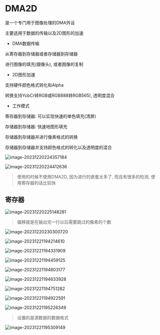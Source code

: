 # DMA2D

是一个专门用于图像处理的DMA外设

主要适用于数据的传输以及2D图形的加速

+ DMA数据传输

从寄存器到存储器或者存储器到存储器

进行图像的填充(摄像头), 或者图像的复制

+ 2D图形加速

支持硬件颜色格式转化和Alpha

转换支持YcbCr转RGB或RGB888转RGB565), 透明度混合

+ 工作模式

寄存器到存储器: 可以实现快速的单色填充(清屏)

存储器到存储器: 快速地图形填充

存储器到存储器并进行像素格式的转换

存储器到存储器并支持颜色格式的转化以及透明度的混合

![image-20231220224357184](https://picture-01-1316374204.cos.ap-beijing.myqcloud.com/image/202312202243259.png)

![image-20231220224412636](https://picture-01-1316374204.cos.ap-beijing.myqcloud.com/image/202312202244700.png)

> 使用的时候不使用DMA2D, 因为进行的嵌套太多了, 而且有很多的检测, 使用寄存器的话比较快

## 寄存器

![image-20231220225148281](https://picture-01-1316374204.cos.ap-beijing.myqcloud.com/image/202312202251345.png)

> 偏移就是在输出完一行以后需要跳过的像素的个数

![image-20231220230300720](https://picture-01-1316374204.cos.ap-beijing.myqcloud.com/image/202312202303786.png)

![image-20231221194214610](https://picture-01-1316374204.cos.ap-beijing.myqcloud.com/image/202312211942708.png)

![image-20231221194331909](https://picture-01-1316374204.cos.ap-beijing.myqcloud.com/image/202312211943471.png)

![image-20231221194459125](https://picture-01-1316374204.cos.ap-beijing.myqcloud.com/image/202312211944185.png)

![image-20231221194603177](https://picture-01-1316374204.cos.ap-beijing.myqcloud.com/image/202312211946228.png)

![image-20231221194633928](https://picture-01-1316374204.cos.ap-beijing.myqcloud.com/image/202312211946980.png)

![image-20231221194751282](https://picture-01-1316374204.cos.ap-beijing.myqcloud.com/image/202312211947335.png)

![image-20231221194922591](https://picture-01-1316374204.cos.ap-beijing.myqcloud.com/image/202312211949647.png)

![image-20231221195226349](https://picture-01-1316374204.cos.ap-beijing.myqcloud.com/image/202312211952409.png)

> 设置的是源数据的数据格式

![image-20231221195309149](https://picture-01-1316374204.cos.ap-beijing.myqcloud.com/image/202312211953211.png)





